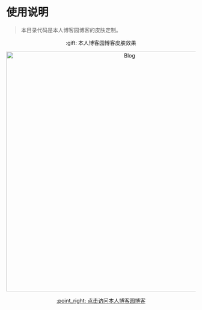# 使用说明

> 本目录代码是本人博客园博客的皮肤定制。

<p align="center">
  :gift: 本人博客园博客皮肤效果
</p>

<p align="center">
  <img src="../homeShown.png" alt="Blog" width="640">
</p>

<p align="center">
  <a href="http://www.cnblogs.com/JackpotHan" target="_blank">:point_right: 点击访问本人博客园博客</a>
</p>

